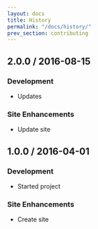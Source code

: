 ```yaml
---
layout: docs
title: History
permalink: "/docs/history/"
prev_section: contributing
---
```


## 2.0.0 / 2016-08-15
### Development
- Updates

### Site Enhancements
- Update site

## 1.0.0 / 2016-04-01
### Development
- Started project

### Site Enhancements
- Create site